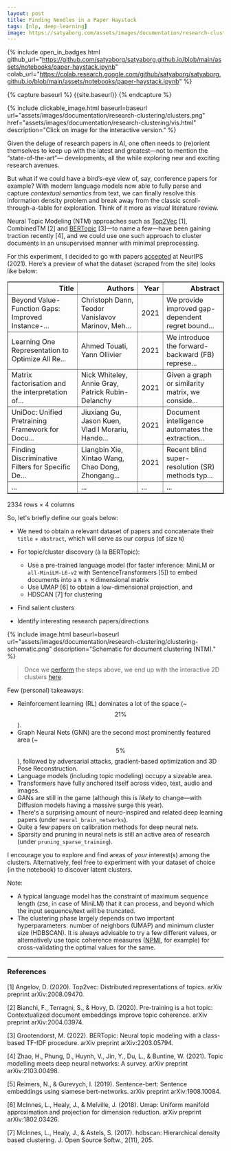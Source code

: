 ```yaml
---
layout: post
title: Finding Needles in a Paper Haystack
tags: [nlp, deep-learning]
image: https://satyaborg.com/assets/images/documentation/research-clustering/clusters.png
---
```


{% include open_in_badges.html github_url="https://github.com/satyaborg/satyaborg.github.io/blob/main/assets/notebooks/paper-haystack.ipynb" colab_url="https://colab.research.google.com/github/satyaborg/satyaborg.github.io/blob/main/assets/notebooks/paper-haystack.ipynb" %}

{% capture baseurl %}
  {{site.baseurl}}
{% endcapture %}

{% include clickable_image.html baseurl=baseurl url="assets/images/documentation/research-clustering/clusters.png" href="assets/images/documentation/research-clustering/vis.html" description="Click on image for the interactive version." %}

Given the deluge of research papers in AI, one often needs to (re)orient themselves to keep up with the latest and greatest—not to mention the “state-of-the-art”— developments, all the while exploring new and exciting research avenues.

But what if we could have a bird’s-eye view of, say, conference papers for example? With modern language models now able to fully parse and capture *contextual semantics* from text, we can finally resolve this information density problem and break away from the classic scroll-through-a-table for exploration. Think of it more as *visual* literature review.

Neural Topic Modeling (NTM) approaches such as [Top2Vec](https://github.com/ddangelov/Top2Vec) [1], CombinedTM [2] and [BERTopic](https://github.com/MaartenGr/BERTopic) [3]—to name a few—have been gaining traction recently [4], and we could use one such approach to cluster documents in an unsupervised manner with minimal preprocessing.

For this experiment, I decided to go with papers [accepted](https://proceedings.neurips.cc/paper/2021) at NeurIPS (2021). Here’s a preview of what the dataset (scraped from the site) looks like below:

<table border="1" class="dataframe">
  <thead>
    <tr style="text-align: right;">
      <th>Title</th>
      <th>Authors</th>
      <th>Year</th>
      <th>Abstract</th>
    </tr>
  </thead>
  <tbody>
    <tr>
      <td>Beyond Value-Function Gaps: Improved Instance-...</td>
      <td>Christoph Dann, Teodor Vanislavov Marinov, Meh...</td>
      <td>2021</td>
      <td>We provide improved gap-dependent regret bound...</td>
    </tr>
    <tr>
      <td>Learning One Representation to Optimize All Re...</td>
      <td>Ahmed Touati, Yann Ollivier</td>
      <td>2021</td>
      <td>We introduce the forward-backward (FB) represe...</td>
    </tr>
    <tr>
      <td>Matrix factorisation and the interpretation of...</td>
      <td>Nick Whiteley, Annie Gray, Patrick Rubin-Delanchy</td>
      <td>2021</td>
      <td>Given a graph or similarity matrix, we conside...</td>
    </tr>
    <tr>
      <td>UniDoc: Unified Pretraining Framework for Docu...</td>
      <td>Jiuxiang Gu, Jason Kuen, Vlad I Morariu, Hando...</td>
      <td>2021</td>
      <td>Document intelligence automates the extraction...</td>
    </tr>
    <tr>
      <td>Finding Discriminative Filters for Specific De...</td>
      <td>Liangbin Xie, Xintao Wang, Chao Dong, Zhongang...</td>
      <td>2021</td>
      <td>Recent blind super-resolution (SR) methods typ...</td>
    </tr>
    <tr>
      <td>...</td>
      <td>...</td>
      <td>...</td>
      <td>...</td>
    </tr>
  </tbody>
</table>
<p>2334 rows × 4 columns</p>


So, let's briefly define our goals below:
- We need to obtain a relevant dataset of papers and concatenate their `title` +  `abstract`, which will serve as our corpus (of size `N`)
- For topic/cluster discovery (à la BERTopic):
    - Use a pre-trained language model (for faster inference: MiniLM or `all-MiniLM-L6-v2` with SentenceTransformers [5]) to embed documents into a `N x M` dimensional matrix
    - Use UMAP [6] to obtain a low-dimensional projection, and
    - HDSCAN [7] for clustering

- Find salient clusters
- Identify interesting research papers/directions

{% include image.html baseurl=baseurl url="assets/images/documentation/research-clustering/clustering-schematic.png" description="Schematic for document clustering (NTM)." %}

> Once we [perform](https://github.com/satyaborg/satyaborg.github.io/blob/main/assets/notebooks/paper-haystack.ipynb) the steps above, we end up with the interactive 2D clusters [here]({{site.baseurl}}/assets/images/documentation/research-clustering/vis.html).

Few (personal) takeaways:

- Reinforcement learning (RL) dominates a lot of the space (~$$21\%$$).
- Graph Neural Nets (GNN) are the second most prominently featured area (~$$5\%$$), followed by adversarial attacks, gradient-based optimization and 3D Pose Reconstruction.
- Language models (including topic modeling) occupy a sizeable area.
- Transformers have fully anchored itself across video, text, audio and images.
- GANs are still in the game (although this is *likely* to change—with Diffusion models having a massive surge this year).
- There's a surprising amount of neuro-inspired and related deep learning papers (under `neural_brain_networks`).
- Quite a few papers on calibration methods for deep neural nets.
- Sparsity and pruning in neural nets is still an active area of research (under `pruning_sparse_training`).

I encourage you to explore and find areas of *your* interest(s) among the clusters. Alternatively, feel free to experiment with your dataset of choice (in the notebook) to discover latent clusters.

Note:

- A typical language model has the constraint of maximum sequence length (`256`, in case of MiniLM) that it can process, and beyond which the input sequence/text will be truncated.
- The clustering phase largely depends on two important hyperparameters: number of  neighbors (UMAP) and minimum cluster size (HDBSCAN). It is always advisable to try a few different values, or alternatively use topic coherence measures ([NPMI](https://radimrehurek.com/gensim/models/coherencemodel.html), for example) for cross-validating the optimal values for the same.

<hr/>

### References

[1] Angelov, D. (2020). Top2vec: Distributed representations of topics. arXiv preprint arXiv:2008.09470.  

[2] Bianchi, F., Terragni, S., & Hovy, D. (2020). Pre-training is a hot topic: Contextualized document embeddings improve topic coherence. arXiv preprint arXiv:2004.03974.  

[3] Grootendorst, M. (2022). BERTopic: Neural topic modeling with a class-based TF-IDF procedure. arXiv preprint arXiv:2203.05794.  

[4] Zhao, H., Phung, D., Huynh, V., Jin, Y., Du, L., & Buntine, W. (2021). Topic modelling meets deep neural networks: A survey. arXiv preprint arXiv:2103.00498.  

[5] Reimers, N., & Gurevych, I. (2019). Sentence-bert: Sentence embeddings using siamese bert-networks. arXiv preprint arXiv:1908.10084.  

[6] McInnes, L., Healy, J., & Melville, J. (2018). Umap: Uniform manifold approximation and projection for dimension reduction. arXiv preprint arXiv:1802.03426.  

[7] McInnes, L., Healy, J., & Astels, S. (2017). hdbscan: Hierarchical density based clustering. J. Open Source Softw., 2(11), 205.